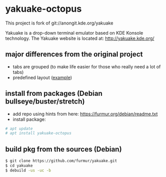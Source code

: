 yakuake-octopus
===============

This project is fork of git://anongit.kde.org/yakuake

Yakuake is a drop-down terminal emulator based on KDE Konsole technology.
The Yakuake website is located at: http://yakuake.kde.org/

major differences from the original project
-------------------------------------------

* tabs are grouped (to make life easier for those who really need a lot of tabs)
* predefined layout ([example](examples/.yakuake_layout))

install from packages (Debian bullseye/buster/stretch)
--------------------------------------

* add repo using hints from here: https://furmur.org/debian/readme.txt
* install package:
```bash
# apt update
# apt install yakuake-octopus
```

build pkg from the sources (Debian)
-------------------------------------------

```bash
$ git clone https://github.com/furmur/yakuake.git
$ cd yakuake
$ debuild -us -uc -b
```
